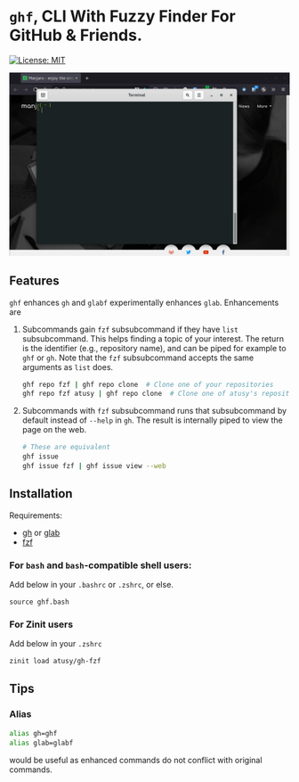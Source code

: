 # `ghf`, CLI With Fuzzy Finder For GitHub & Friends.

[![License: MIT](https://img.shields.io/badge/License-MIT-yellow.svg)](https://opensource.org/licenses/MIT)

![demo of `ghf repo --public`](demo.gif)


## Features

`ghf` enhances `gh` and `glabf` experimentally enhances `glab`.
Enhancements are

1. Subcommands gain `fzf` subsubcommand if they have `list` subsubcommand. This helps finding a topic of your interest.
   The return is the identifier (e.g., repository name), and can be piped for example to `ghf` or `gh`.
   Note that the `fzf` subsubcommand accepts the same arguments as `list` does.
    ```bash
    ghf repo fzf | ghf repo clone  # Clone one of your repositories
    ghf repo fzf atusy | ghf repo clone  # Clone one of atusy's repositores
    ```

2. Subcommands with `fzf` subsubcommand runs that subsubcommand by default instead of `--help` in `gh`.
   The result is internally piped to view the page on the web.
    ```bash
    # These are equivalent
    ghf issue
    ghf issue fzf | ghf issue view --web
    ```

## Installation

Requirements:

- [gh](https://cli.github.com/) or [glab](https://github.com/profclems/glab)
- [fzf](https://github.com/junegunn/fzf)

### For `bash` and `bash`-compatible shell users:

Add below in your `.bashrc` or `.zshrc`, or else.

```
source ghf.bash
```

### For Zinit users

Add below in your `.zshrc`

```
zinit load atusy/gh-fzf
```

## Tips

### Alias

```bash
alias gh=ghf
alias glab=glabf
```

would be useful as enhanced commands do not conflict with original commands.
